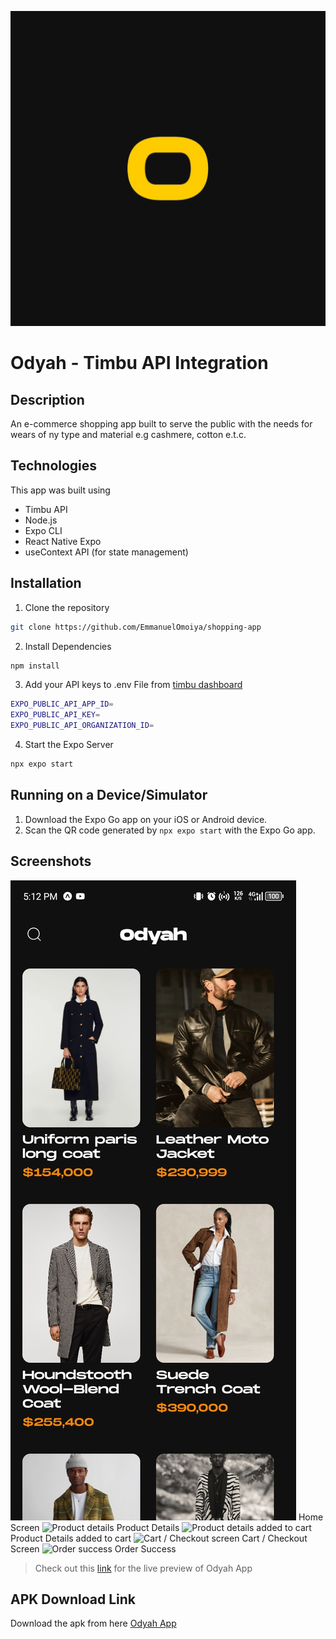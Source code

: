 ![Odyah - Timbu API Integration](./assets/images/icon.png)
# Odyah - Timbu API Integration

## Description
An e-commerce shopping app built to serve the public with the needs for wears of ny type and material e.g cashmere, cotton e.t.c.

## Technologies
This app was built using 
- Timbu API
- Node.js
- Expo CLI
- React Native Expo
- useContext API (for state management)

## Installation 
1. Clone the repository

```sh
git clone https://github.com/EmmanuelOmoiya/shopping-app
```

2. Install Dependencies

```sh
npm install
```

3. Add your API keys to .env File from [timbu dashboard](https://app.timbu.cloud)

```sh
EXPO_PUBLIC_API_APP_ID=
EXPO_PUBLIC_API_KEY=
EXPO_PUBLIC_API_ORGANIZATION_ID=
```

4. Start the Expo Server

```sh
npx expo start
```

## Running on a Device/Simulator
1. Download the Expo Go app on your iOS or Android device.
2. Scan the QR code generated by `npx expo start`  with the Expo Go app.

## Screenshots
![Home Screen](./assets/screenshots/home.jpg)
Home Screen
![Product details](./assets/screenshots/product-details.jpg)
Product Details
![Product details added to cart](./assets/screenshots/product-details-added.jpg)
Product Details added to cart
![Cart / Checkout screen](./assets/screenshots/cart.jpg)
Cart / Checkout Screen
![Order success](./assets/screenshots/order-success.jpg)
Order Success

> Check out this [link](https://appetize.io/app/b_6x6i6wztqysnypy6xo6fnrbarq) for the live preview of Odyah App


## APK Download Link
Download the apk from here [Odyah App](https://expo.dev/artifacts/eas/5RTgxb6SphLDwkMGqB9KXW.apk)